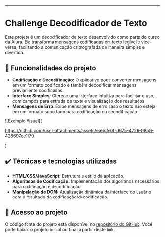 ---

# Challenge Decodificador de Texto

Este projeto é um decodificador de texto desenvolvido como parte do curso da Alura. Ele transforma mensagens codificadas em texto legível e vice-versa, facilitando a comunicação criptografada de maneira simples e divertida.

## 🔨 Funcionalidades do projeto

- **Codificação e Decodificação:** O aplicativo pode converter mensagens em um formato codificado e também decodificar mensagens previamente codificadas.
- **Interface Simples:** Oferece uma interface intuitiva para facilitar o uso, com campos para entrada de texto e visualização dos resultados.
- **Mensagens de Erro:** Exibe mensagens de erro caso o texto não esteja em um formato suportado para codificação ou decodificação.

![Exemplo Visual](

https://github.com/user-attachments/assets/ea6dfe0f-d675-4726-98b9-428697ee1179

)

## ✔️ Técnicas e tecnologias utilizadas

- **HTML/CSS/JavaScript:** Estrutura e estilo da aplicação.
- **Algoritmos de Codificação:** Implementação dos algoritmos necessários para codificação e decodificação.
- **Manipulação de DOM:** Atualização dinâmica da interface do usuário com o resultado da codificação/decodificação.

## 📁 Acesso ao projeto

O código fonte do projeto está disponível no [repositório do GitHub](https://github.com/YuriDorigon/codificadoralura). Você pode baixar o projeto inicial ou final a partir deste link.
